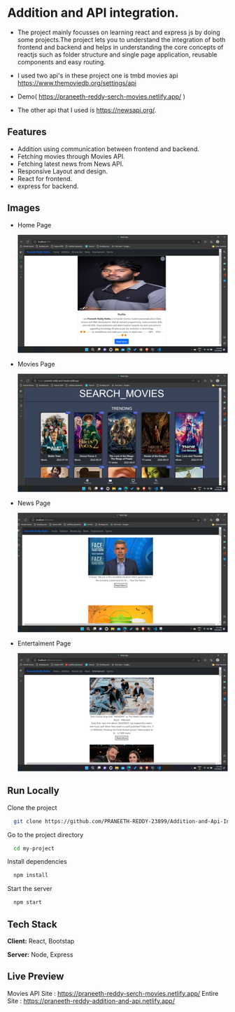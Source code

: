 

# Addition and API integration.

- The project mainly focusses on learning react and express js by doing
    some projects.The project lets you to understand the integration of
    both frontend and backend and helps in understanding the core concepts of 
    reactjs such as folder structure and single page application, reusable 
    components and easy routing.

- I used two api's in these project one is tmbd movies api https://www.themoviedb.org/settings/api 
-  Demo( https://praneeth-reddy-serch-movies.netlify.app/ )

    
-   The other api that I used is https://newsapi.org/.


## Features

- Addition using communication between frontend and backend.
- Fetching movies through Movies API.
- Fetching latest news from News API.
- Responsive Layout and design.
- React for frontend.
- express for backend.


## Images
- Home Page
  
    <img src="./images/homePage.png" width="640"/>
  

- Movies Page 
  
  <img src="./images/moviesPage.png" width="640"/>
  
  
  
  

- News Page
  
    <img src="./images/newsImage.png" width="640"/>

- Entertaiment Page
  
    <img src="./images/entertainmentImage.png" width="640"/>





## Run Locally

Clone the project

```bash
  git clone https://github.com/PRANEETH-REDDY-23899/Addition-and-Api-Inegration
```

Go to the project directory

```bash
  cd my-project
```

Install dependencies

```bash
  npm install
```

Start the server

```bash
  npm start
```


## Tech Stack

**Client:** React, Bootstap

**Server:** Node, Express

## Live Preview 

Movies API Site : https://praneeth-reddy-serch-movies.netlify.app/
Entire Site : https://praneeth-reddy-addition-and-api.netlify.app/




